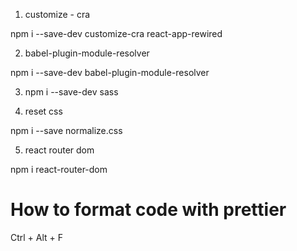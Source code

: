 1. customize - cra

npm i --save-dev customize-cra react-app-rewired

2. babel-plugin-module-resolver

npm i --save-dev babel-plugin-module-resolver

3. npm i --save-dev sass

4. reset css

npm i --save normalize.css

5. react router dom

npm i react-router-dom

# How to format code with prettier

Ctrl + Alt + F
